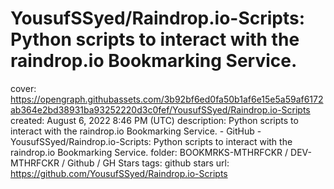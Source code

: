 # YousufSSyed/Raindrop.io-Scripts: Python scripts to interact with the raindrop.io Bookmarking Service.

cover: https://opengraph.githubassets.com/3b92bf6ed0fa50b1af6e15e5a59af6172ab364e2bd38931ba93252220d3c0fef/YousufSSyed/Raindrop.io-Scripts
created: August 6, 2022 8:46 PM (UTC)
description: Python scripts to interact with the raindrop.io Bookmarking Service. - GitHub - YousufSSyed/Raindrop.io-Scripts: Python scripts to interact with the raindrop.io Bookmarking Service.
folder: BOOKMRKS-MTHRFCKR / DEV-MTHRFCKR / Github / GH Stars
tags: github stars
url: https://github.com/YousufSSyed/Raindrop.io-Scripts